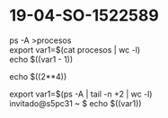 # 19-04-SO-1522589

 ps -A >procesos  
 export var1=$(cat procesos | wc -l)  
 echo $((var1 - 1)) 
 
 
echo $((2**4))  


export var1=$(ps -A | tail -n +2 | wc -l)  
invitado@s5pc31 ~ $ echo $((var1))  
